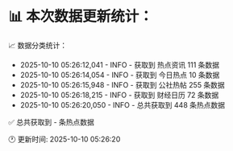 📊 本次数据更新统计：
==========================

📈 数据分类统计：
- 2025-10-10 05:26:12,041 - INFO - 获取到 热点资讯 111 条数据
- 2025-10-10 05:26:14,054 - INFO - 获取到 今日热点 10 条数据
- 2025-10-10 05:26:15,948 - INFO - 获取到 公社热帖 255 条数据
- 2025-10-10 05:26:18,215 - INFO - 获取到 财经日历 72 条数据
- 2025-10-10 05:26:20,050 - INFO - 总共获取到 448 条热点数据

✅ 总共获取到 - 条热点数据

🕐 更新时间: 2025-10-10 05:26:20
